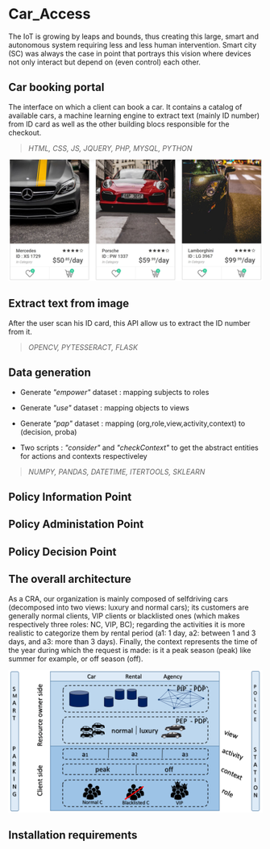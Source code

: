 # Car_Access

The IoT is growing by leaps and bounds, thus creating this large, smart and autonomous system requiring less and less human intervention. Smart city (SC) was always the case in point that portrays this vision where devices not only interact but depend on (even control) each other. 

## Car booking portal

The interface on which a client can book a car. It contains a catalog of available cars, a machine learning engine to extract text (mainly ID number) from ID card as well as the other building blocs responsible for the checkout.

> _HTML, CSS, JS, JQUERY, PHP, MYSQL, PYTHON_

![Car booking portal](./images/portal.JPG)

## Extract text from image

After the user scan his ID card, this API allow us to extract the ID number from it.

> _OPENCV, PYTESSERACT, FLASK_

## Data generation

- Generate _"empower"_ dataset : mapping subjects to roles

- Generate _"use"_ dataset : mapping objects to views

- Generate _"pap"_ dataset : mapping (org,role,view,activity,context) to (decision, proba)

- Two scripts : _"consider"_ and _"checkContext"_ to get the abstract entities for actions and contexts respectiveley 

> _NUMPY, PANDAS, DATETIME, ITERTOOLS, SKLEARN_

## Policy Information Point

## Policy Administation Point

## Policy Decision Point

## The overall architecture

As a CRA, our organization is mainly composed of selfdriving cars (decomposed into two views: luxury and normal cars); its customers are generally normal clients, VIP clients or blacklisted ones (which makes respectively three roles: NC, VIP, BC); regarding the activities it is more realistic to categorize them by rental period (a1: 1 day, a2: between 1 and 3 days, and a3: more than 3 days). Finally, the context represents the time of the year during which the request is made: is it a peak season (peak) like summer for example, or off season (off).

![The building blocks of the implementation](./images/architecture.PNG)

## Installation requirements
